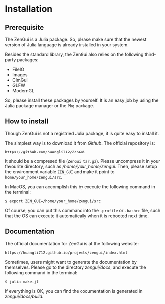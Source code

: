# Installation

## Prerequisite

The ZenGui is a Julia package. So, please make sure that the newest version of Julia language is already installed in your system.

Besides the standard library, the ZenGui also relies on the following third-party packages:

* FileIO
* Images
* CImGui
* GLFW
* ModernGL

So, please install these packages by yourself. It is an easy job by using the Julia package manager or the `Pkg` package.

## How to install

Though ZenGui is not a registried Julia package, it is quite easy to install it.

The simplest way is to download it from *Github*. The official repository is:

```text
https://github.com/huangli712/ZenGui
```

It should be a compresed file (`ZenGui.tar.gz`). Please uncompress it in your favourite directory, such as */home/your_home/zengui*. Then, please setup the environment variable `ZEN_GUI` and make it point to `home/your_home/zengui/src`.

In MacOS, you can accomplish this by execute the following command in the terminal:

```shell
$ export ZEN_GUI=/home/your_home/zengui/src
```

Of course, you can put this command into the `.profile` or `.bashrc` file, such that the OS can execute it automatically when it is rebooted next time.

## Documentation

The official documentation for ZenGui is at the following website:

```text
https://huangli712.github.io/projects/zengui/index.html
```

Sometimes, users might want to generate the documentation by themselves. Please go to the directory *zengui/docs*, and execute the following command in the terminal:

```shell
$ julia make.jl
```

If everything is OK, you can find the documentation is generated in *zengui/docs/build*.